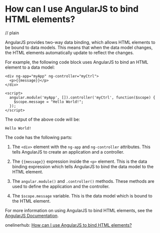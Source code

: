 # How can I use AngularJS to bind HTML elements?
// plain

AngularJS provides two-way data binding, which allows HTML elements to be bound to data models. This means that when the data model changes, the HTML elements automatically update to reflect the changes.

For example, the following code block uses AngularJS to bind an HTML element to a data model:

```
<div ng-app="myApp" ng-controller="myCtrl">
  <p>{{message}}</p>
</div>

<script>
  angular.module('myApp', []).controller('myCtrl', function($scope) {
    $scope.message = "Hello World!";
  });
</script>
```

The output of the above code will be:

```
Hello World!
```

The code has the following parts:

1. The `<div>` element with the `ng-app` and `ng-controller` attributes. This tells AngularJS to create an application and a controller.

2. The `{{message}}` expression inside the `<p>` element. This is the data binding expression which tells AngularJS to bind the data model to the HTML element.

3. The `angular.module()` and `.controller()` methods. These methods are used to define the application and the controller.

4. The `$scope.message` variable. This is the data model which is bound to the HTML element.

For more information on using AngularJS to bind HTML elements, see the [AngularJS Documentation](https://docs.angularjs.org/guide/databinding).

onelinerhub: [How can I use AngularJS to bind HTML elements?](https://onelinerhub.com/angularjs/how-can-i-use-angularjs-to-bind-html-elements)